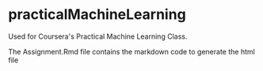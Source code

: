practicalMachineLearning
========================

Used for Coursera's Practical Machine Learning Class. 

The Assignment.Rmd file contains the markdown code to generate the html file
